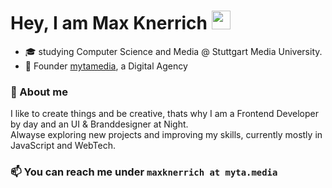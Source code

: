 <h1>Hey, I am Max Knerrich <img src="https://media.giphy.com/media/hvRJCLFzcasrR4ia7z/giphy.gif" width="30px"></h1>

- :mortar_board: studying Computer Science and Media @ Stuttgart Media University.
- :briefcase: Founder [mytamedia](https://www.myta.media), a Digital Agency

### :adult: About me
I like to create things and be creative, thats why I am a Frontend Developer by day and an UI & Branddesigner at Night.  
Alwayse exploring new projects and improving my skills, currently mostly in JavaScript and WebTech.

### 📫 You can reach me under `maxknerrich at myta.media`

